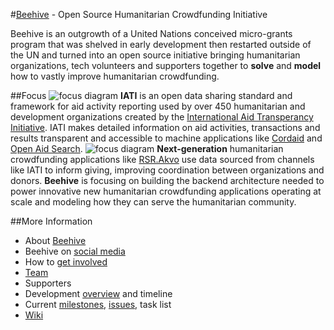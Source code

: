 #[Beehive](http://beehivengo.github.io/Beehive/) - Open Source Humanitarian Crowdfunding Initiative

Beehive is an outgrowth of a United Nations conceived micro-grants program that was shelved in early development then restarted outside of the UN and turned into an open source initiative bringing humanitarian organizations, tech volunteers and supporters together to **solve** and **model** how to vastly improve humanitarian crowdfunding.

##Focus
![focus diagram](https://github.com/BeehiveNGO/Documentation/blob/master/biati.png)
**IATI** is an open data sharing standard and framework for aid activity reporting used by over 450 humanitarian and development organizations created by the [International Aid Transperancy Initiative](http://iatistandard.org). IATI makes detailed information on aid activities, transactions and results transparent and accessible to machine applications like [Cordaid](http://www.aidtransparency.net/news/cordaids-new-interactive-map-is-powered-by-iati-data) and [Open Aid Search](http://www.openaidsearch.org/).
![focus diagram](https://github.com/BeehiveNGO/Documentation/blob/master/beehivediagram.png)
**Next-generation** humanitarian crowdfunding applications like [RSR.Akvo](http://rsr.akvo.org/en/projects/) use data sourced from channels like IATI to inform giving, improving coordination between organizations and donors. **Beehive** is focusing on building the backend architecture needed to power innovative new humanitarian crowdfunding applications operating at scale and modeling how they can serve the humanitarian community.

##More Information

* About [Beehive](https://github.com/BeehiveNGO/Beehive/wiki/Beehive)
* Beehive on [social media](https://github.com/BeehiveNGO/Beehive/wiki/Social-Media)
* How to [get involved](https://github.com/BeehiveNGO/Beehive/wiki/Get-Involved)
* [Team](https://github.com/BeehiveNGO/Beehive/wiki/Team)
* Supporters
* Development [overview](https://github.com/BeehiveNGO/Documentation/blob/master/developmentoverview.md) and timeline
* Current [milestones](https://github.com/BeehiveNGO/Beehive/milestones?with_issues=no), [issues](https://github.com/BeehiveNGO/Beehive/issues), task list
* [Wiki](https://github.com/BeehiveNGO/Beehive/wiki)
